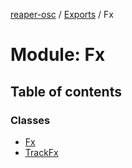 [reaper-osc](../README.md) / [Exports](../modules.md) / Fx

# Module: Fx

## Table of contents

### Classes

- [Fx](../classes/fx.fx-1.md)
- [TrackFx](../classes/fx.trackfx.md)
